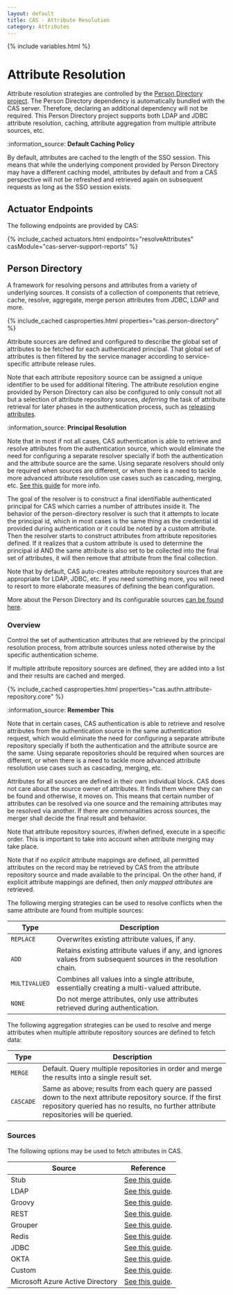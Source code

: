 ```yaml
---
layout: default
title: CAS - Attribute Resolution
category: Attributes
---
```


{% include variables.html %}

# Attribute Resolution

Attribute resolution strategies are controlled by
the [Person Directory project](https://github.com/apereo/person-directory).
The Person Directory dependency is automatically bundled with the CAS server. Therefore,
declaring an additional dependency will not be required.
This Person Directory project supports both LDAP and JDBC attribute resolution,
caching, attribute aggregation from multiple attribute sources, etc.

<div class="alert alert-info">:information_source: <strong>Default Caching Policy</strong><p>By default,
attributes are cached to the length of the SSO session.
This means that while the underlying component provided by Person Directory may have
a different caching model, attributes by default and from
a CAS perspective will not be refreshed and retrieved again on subsequent requests
as long as the SSO session exists.</p></div>

## Actuator Endpoints

The following endpoints are provided by CAS:

{% include_cached actuators.html endpoints="resolveAttributes" casModule="cas-server-support-reports" %}

## Person Directory

A framework for resolving persons and attributes from a variety of underlying sources.
It consists of a collection of components that retrieve, cache, resolve, aggregate,
merge person attributes from JDBC, LDAP and more.

{% include_cached casproperties.html properties="cas.person-directory" %}

Attribute sources are defined and configured to describe the global set of attributes to be fetched
for each authenticated principal. That global set of attributes is then filtered by the
service manager according to service-specific attribute release rules.

Note that each attribute repository source can be assigned a unique 
identifier to be used for additional filtering. The attribute resolution engine
provided by Person Directory can also be configured to only consult not 
all but a selection of attribute repository sources, *deferring* the task
of attribute retrieval for later phases in the authentication process, 
such as [releasing attributes](Attribute-Release-Caching.html).

<div class="alert alert-info">:information_source: <strong>Principal Resolution</strong><p>Note that in most if not all cases,
CAS authentication is able to retrieve and resolve attributes from the authentication source, which would
eliminate the need for configuring a separate resolver specially if 
both the authentication and the attribute source are the same.
Using separate resolvers should only be required when sources are 
different, or when there is a need to tackle more advanced attribute
resolution use cases such as cascading, merging, etc. 
<a href="../installation/Configuring-Principal-Resolution.html">See this guide</a> for more info.</p></div>

The goal of the resolver is to construct a final identifiable 
authenticated principal for CAS which carries a number of attributes inside it.
The behavior of the person-directory resolver is such that it attempts
to locate the principal id, which in most cases is the same thing as the credential
id provided during authentication or it could be noted by a custom 
attribute. Then the resolver starts to construct attributes from attribute 
repositories defined. If it realizes that a custom attribute is used to determine the principal id AND the same attribute 
is also set to be collected into the final set of attributes, it 
will then remove that attribute from the final collection.

Note that by default, CAS auto-creates attribute repository sources that are appropriate for LDAP, JDBC, etc.
If you need something more, you will need to resort to more elaborate measures of defining the bean configuration.

More about the Person Directory and its configurable 
sources [can be found here](https://github.com/apereo/person-directory).

### Overview

Control the set of authentication attributes that are retrieved by the principal resolution process,
from attribute sources unless noted otherwise by the specific authentication scheme.

If multiple attribute repository sources are defined, they are added into a list
and their results are cached and merged.

{% include_cached casproperties.html properties="cas.authn.attribute-repository.core" %}

<div class="alert alert-info">:information_source: <strong>Remember This</strong><p>Note that in certain cases,
CAS authentication is able to retrieve and resolve attributes from the authentication 
source in the same authentication request, which would
eliminate the need for configuring a separate attribute repository specially 
if both the authentication and the attribute source are the same.
Using separate repositories should be required when sources are different, 
or when there is a need to tackle more advanced attribute
resolution use cases such as cascading, merging, etc.</p></div>

Attributes for all sources are defined in their own individual block.
CAS does not care about the source owner of attributes. It finds them where they can be found and otherwise, it moves on.
This means that certain number of attributes can be resolved via one source and the remaining attributes
may be resolved via another. If there are commonalities across sources, the merger shall decide the final result and behavior.

Note that attribute repository sources, if/when defined, execute in a specific order.
This is important to take into account when attribute merging may take place.

Note that if no *explicit* attribute mappings are defined, all permitted attributes on the record
may be retrieved by CAS from the attribute repository source and made available to the principal. On the other hand,
if explicit attribute mappings are defined, then *only mapped attributes* are retrieved.


The following merging strategies can be used to resolve conflicts when the same attribute are found from multiple sources:

| Type          | Description                                                                                                   |
|---------------|---------------------------------------------------------------------------------------------------------------|
| `REPLACE`     | Overwrites existing attribute values, if any.                                                                 |
| `ADD`         | Retains existing attribute values if any, and ignores values from subsequent sources in the resolution chain. |
| `MULTIVALUED` | Combines all values into a single attribute, essentially creating a multi-valued attribute.                   |
| `NONE`        | Do not merge attributes, only use attributes retrieved during authentication.                                 |

The following aggregation strategies can be used to resolve and merge attributes
when multiple attribute repository sources are defined to fetch data:

| Type      | Description                                                                                                                                                                                        |
|-----------|----------------------------------------------------------------------------------------------------------------------------------------------------------------------------------------------------|
| `MERGE`   | Default. Query multiple repositories in order and merge the results into a single result set.                                                                                                      |
| `CASCADE` | Same as above; results from each query are passed down to the next attribute repository source. If the first repository queried has no results, no further attribute repositories will be queried. |

### Sources

The following options may be used to fetch attributes in CAS.

| Source                           | Reference                                              |
|----------------------------------|--------------------------------------------------------|
| Stub                             | [See this guide](Attribute-Resolution-Stub.html).      |
| LDAP                             | [See this guide](Attribute-Resolution-LDAP.html).      |
| Groovy                           | [See this guide](Attribute-Resolution-Groovy.html).    |
| REST                             | [See this guide](Attribute-Resolution-REST.html).      |
| Grouper                          | [See this guide](Attribute-Resolution-Grouper.html).   |
| Redis                            | [See this guide](Attribute-Resolution-Redis.html).     |
| JDBC                             | [See this guide](Attribute-Resolution-JDBC.html).      |
| OKTA                             | [See this guide](Attribute-Resolution-Okta.html).      |
| Custom                           | [See this guide](Attribute-Resolution-Custom.html).    |
| Microsoft Azure Active Directory | [See this guide](Attribute-Resolution-AzureAD.html).   |
